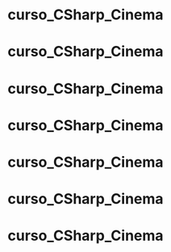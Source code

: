 # curso_CSharp_Cinema
# curso_CSharp_Cinema
# curso_CSharp_Cinema
# curso_CSharp_Cinema
# curso_CSharp_Cinema
# curso_CSharp_Cinema
# curso_CSharp_Cinema
